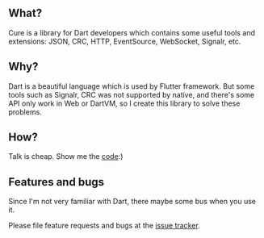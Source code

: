 ## What?

Cure is a library for Dart developers which contains some useful tools and extensions: JSON, CRC, HTTP, EventSource, WebSocket, Signalr, etc.

## Why?

Dart is a beautiful language which is used by Flutter framework. But some tools such as Signalr, CRC was not supported by native, and there's some API only work in Web or DartVM, so I create this library to solve these problems.

## How?

Talk is cheap. Show me the [code](example):)

## Features and bugs

Since I'm not very familiar with Dart, there maybe some bus when you use it.

Please file feature requests and bugs at the [issue tracker][tracker].

[tracker]: https://github.com/yanshouwang/cure/issues